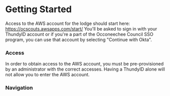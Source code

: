 # Getting Started
Access to the AWS account for the lodge should start here: https://ocscouts.awsapps.com/start/
You'll be asked to sign in with your ThundyID account or if you're a part of the Occoneechee Council SSO program, you can use that account by selecting "Continue with Okta".

### Access
In order to obtain access to the AWS account, you must be pre-provisioned by an administrator with the correct accesses. Having a ThundyID alone will not allow you to enter the AWS account.

### Navigation
